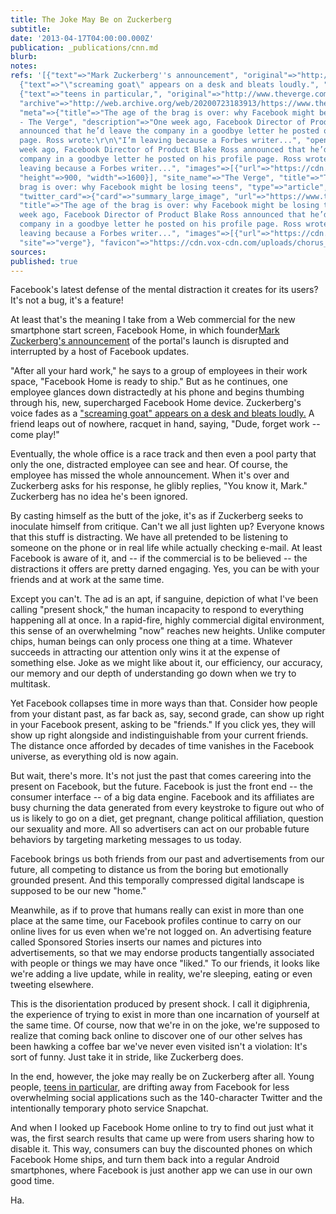 ```yaml
---
title: The Joke May Be on Zuckerberg
subtitle: 
date: '2013-04-17T04:00:00.000Z'
publication: _publications/cnn.md
blurb: 
notes: 
refs: '[{"text"=>"Mark Zuckerberg''s announcement", "original"=>"http://hothardware.com/News/Zuckerberg-Evangelizes-Facebook-Home-In-New-Video-Ad-Actually-Entertaining/"},
  {"text"=>"\"screaming goat\" appears on a desk and bleats loudly.", "original"=>"http://blogs.discovery.com/animal_oddities/2013/02/why-are-these-goats-screaming.html"},
  {"text"=>"teens in particular,", "original"=>"http://www.theverge.com/2013/3/1/4049592/the-age-of-the-brag-is-over-why-facebook-might-be-losing-teens",
  "archive"=>"http://web.archive.org/web/20200723183913/https://www.theverge.com/2013/3/1/4049592/the-age-of-the-brag-is-over-why-facebook-might-be-losing-teens",
  "meta"=>{"title"=>"The age of the brag is over: why Facebook might be losing teens
  - The Verge", "description"=>"One week ago, Facebook Director of Product Blake Ross
  announced that he’d leave the company in a goodbye letter he posted on his profile
  page. Ross wrote:\r\n\"I’m leaving because a Forbes writer...", "open_graph"=>{"description"=>"One
  week ago, Facebook Director of Product Blake Ross announced that he’d leave the
  company in a goodbye letter he posted on his profile page. Ross wrote:\r\n\"I’m
  leaving because a Forbes writer...", "images"=>[{"url"=>"https://cdn.vox-cdn.com/thumbor/puTx8VZzr6CswSkYdRfaQtRiPvY=/0x51:1020x625/1600x900/cdn.vox-cdn.com/assets/2023319/mark-zuckerberg-theverge-stock-1_1020.jpg",
  "height"=>900, "width"=>1600}], "site_name"=>"The Verge", "title"=>"The age of the
  brag is over: why Facebook might be losing teens", "type"=>"article", "url"=>"https://www.theverge.com/2013/3/1/4049592/the-age-of-the-brag-is-over-why-facebook-might-be-losing-teens"},
  "twitter_card"=>{"card"=>"summary_large_image", "url"=>"https://www.theverge.com/2013/3/1/4049592/the-age-of-the-brag-is-over-why-facebook-might-be-losing-teens",
  "title"=>"The age of the brag is over: why Facebook might be losing teens", "description"=>"One
  week ago, Facebook Director of Product Blake Ross announced that he’d leave the
  company in a goodbye letter he posted on his profile page. Ross wrote:\r\n\"I’m
  leaving because a Forbes writer...", "images"=>[{"url"=>"https://cdn.vox-cdn.com/thumbor/puTx8VZzr6CswSkYdRfaQtRiPvY=/0x51:1020x625/1600x900/cdn.vox-cdn.com/assets/2023319/mark-zuckerberg-theverge-stock-1_1020.jpg"}],
  "site"=>"verge"}, "favicon"=>"https://cdn.vox-cdn.com/uploads/chorus_asset/file/7395351/android-chrome-192x192.0.png"}}]'
sources: 
published: true
---
```

Facebook's latest defense of the mental distraction it creates for its users? It's not a bug, it's a feature!

At least that's the meaning I take from a Web commercial for the new smartphone start screen, Facebook Home, in which founder[Mark Zuckerberg's announcement](http://hothardware.com/News/Zuckerberg-Evangelizes-Facebook-Home-In-New-Video-Ad-Actually-Entertaining/) of the portal's launch is disrupted and interrupted by a host of Facebook updates.

"After all your hard work," he says to a group of employees in their work space, "Facebook Home is ready to ship." But as he continues, one employee glances down distractedly at his phone and begins thumbing through his, new, supercharged Facebook Home device. Zuckerberg's voice fades as a ["screaming goat" appears on a desk and bleats loudly.](http://blogs.discovery.com/animal_oddities/2013/02/why-are-these-goats-screaming.html) A friend leaps out of nowhere, racquet in hand, saying, "Dude, forget work -- come play!"

Eventually, the whole office is a race track and then even a pool party that only the one, distracted employee can see and hear. Of course, the employee has missed the whole announcement. When it's over and Zuckerberg asks for his response, he glibly replies, "You know it, Mark." Zuckerberg has no idea he's been ignored.

By casting himself as the butt of the joke, it's as if Zuckerberg seeks to inoculate himself from critique. Can't we all just lighten up? Everyone knows that this stuff is distracting. We have all pretended to be listening to someone on the phone or in real life while actually checking e-mail. At least Facebook is aware of it, and -- if the commercial is to be believed -- the distractions it offers are pretty darned engaging. Yes, you can be with your friends and at work at the same time.

Except you can't. The ad is an apt, if sanguine, depiction of what I've been calling "present shock," the human incapacity to respond to everything happening all at once. In a rapid-fire, highly commercial digital environment, this sense of an overwhelming "now" reaches new heights. Unlike computer chips, human beings can only process one thing at a time. Whatever succeeds in attracting our attention only wins it at the expense of something else. Joke as we might like about it, our efficiency, our accuracy, our memory and our depth of understanding go down when we try to multitask.

Yet Facebook collapses time in more ways than that. Consider how people from your distant past, as far back as, say, second grade, can show up right in your Facebook present, asking to be "friends." If you click yes, they will show up right alongside and indistinguishable from your current friends. The distance once afforded by decades of time vanishes in the Facebook universe, as everything old is now again.

But wait, there's more. It's not just the past that comes careering into the present on Facebook, but the future. Facebook is just the front end -- the consumer interface -- of a big data engine. Facebook and its affiliates are busy churning the data generated from every keystroke to figure out who of us is likely to go on a diet, get pregnant, change political affiliation, question our sexuality and more. All so advertisers can act on our probable future behaviors by targeting marketing messages to us today.

Facebook brings us both friends from our past and advertisements from our future, all competing to distance us from the boring but emotionally grounded present. And this temporally compressed digital landscape is supposed to be our new "home."

Meanwhile, as if to prove that humans really can exist in more than one place at the same time, our Facebook profiles continue to carry on our online lives for us even when we're not logged on. An advertising feature called Sponsored Stories inserts our names and pictures into advertisements, so that we may endorse products tangentially associated with people or things we may have once "liked." To our friends, it looks like we're adding a live update, while in reality, we're sleeping, eating or even tweeting elsewhere.

This is the disorientation produced by present shock. I call it digiphrenia, the experience of trying to exist in more than one incarnation of yourself at the same time. Of course, now that we're in on the joke, we're supposed to realize that coming back online to discover one of our other selves has been hawking a coffee bar we've never even visited isn't a violation: It's sort of funny. Just take it in stride, like Zuckerberg does.

In the end, however, the joke may really be on Zuckerberg after all. Young people, [teens in particular,](http://www.theverge.com/2013/3/1/4049592/the-age-of-the-brag-is-over-why-facebook-might-be-losing-teens) are drifting away from Facebook for less overwhelming social applications such as the 140-character Twitter and the intentionally temporary photo service Snapchat.

And when I looked up Facebook Home online to try to find out just what it was, the first search results that came up were from users sharing how to disable it. This way, consumers can buy the discounted phones on which Facebook Home ships, and turn them back into a regular Android smartphones, where Facebook is just another app we can use in our own good time.

Ha.
